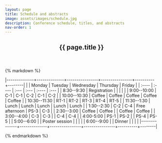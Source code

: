 ```yaml
---
layout: page
title: Schedule and abstracts
image: assets/images/schedule.jpg
description: Conference schedule, titles, and abstracts
nav-order: 1
---
```


<div id="main" class="alt">

<section id="one">

<div class="inner">
<header class="major">
<h1> {{ page.title }} </h1>
</header>

{% markdown %}

|--------------+--------------+----------------+----------------+----------+--------|
|              | Monday       | Tuesday        | Wednesday      | Thursday | Friday |
|        :---- | :----        | :---           | :---           | :----    | :---   |
|   8:30--9:30 | Registration |                |                |          |        |
|  9:00--10:00 | C-1          | C-1            | C-2            | C-1      | C-2    |
| 10:00--10:30 | Coffee       | Coffee         | Coffee         | Coffee   | Coffee |
| 10:30--11:30 | RT-1         | RT-2           | RT-3           | RT-4     | RT-5   |
|  11:30--1:30 | Lunch        | Lunch          | Lunch          | Lunch    | Lunch  |
|   1:30--2:30 | C-2          | C-4            | Free afternoon | PS-3     | C-3    |
|   2:30--3:00 | Coffee       | Coffee         |                | Coffee   | Coffee |
|   3:00--4:00 | C-3          | C-3            |                | C-4      | C-4    |
|    4:00-5:00 | PS-1         | PS-2           |                | PS-4     | PS-5   |
|   5:00--6:00 |              | Poster session |                |          |        |
|   6:00--9:00 |              | Dinner         |                |          |        |
|--------------+--------------+----------------+----------------+----------+--------|

{% endmarkdown %}

</div>

</section>
</div>
